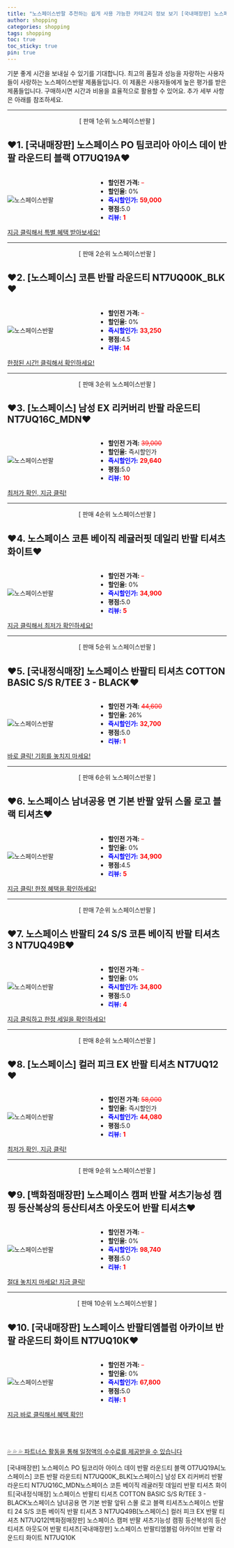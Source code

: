 ```yaml
---
title: "노스페이스반팔 추천하는 쉽게 사용 가능한 카테고리 정보 보기 [국내매장판] 노스페이스 PO 팀코리아 아이스"
author: shopping
categories: shopping
tags: shopping
toc: true
toc_sticky: true
pin: true
---
```

기분 좋게 시간을 보내실 수 있기를 기대합니다. 최고의 품질과 성능을 자랑하는 사용자들이 사랑하는 노스페이스반팔 제품들입니다. 이 제품은 사용자들에게 높은 평가를 받은 제품들입니다. 구매하시면 시간과 비용을 효율적으로 활용할 수 있어요. 추가 세부 사항은 아래를 참조하세요.

---
<p class="toplist" style="margin: 0 auto; display: block; width: fit-content;">[ 판매 1순위 노스페이스반팔 ]</p>

<h2><strong>❤️1. [국내매장판] 노스페이스 PO 팀코리아 아이스 데이 반팔 라운드티 블랙 OT7UQ19A❤️</strong></h2>

<div style="display: flex; align-items: center;">
    <div style="flex: 0.4;">
        <img src="https://thumbnail9.coupangcdn.com/thumbnails/remote/230x230ex/image/vendor_inventory/8fb1/4a77068c374c36e622929c7696d30e70f83be8dabc95bfd06609a87acd68.jpg" alt="노스페이스반팔" style="max-width: 100%;">
    </div>
    <div style="flex: 0.6; margin-left: 10px;">
        <ul>
            <li><strong>할인전 가격:</strong> <del style="color: red;">-</del></li>
            <li><strong>할인율:</strong> 0%</li>
            <li><span style='color:blue'><strong>즉시할인가:</strong></span> <span style='color:red'><strong>59,000</strong></span></li>
            <li><strong>평점:</strong>5.0</li>
            <li><span style='color:blue'><strong>리뷰:</strong></span> <span style='color:red'><strong>1</strong></span></li>
        </ul>
    </div>
</div>
<div class="center">
    <a href="https://selin100587001.github.io?lptag=AF9450613&subid=githubio&pageKey=8209847732&traceid=V0-153&itemId=23560738370&vendorItemId=90765672420" class="myButton">
        지금 클릭해서 특별 혜택 받아보세요!
    </a>
</div>


---
<p class="toplist" style="margin: 0 auto; display: block; width: fit-content;">[ 판매 2순위 노스페이스반팔 ]</p>

<h2><strong>❤️2. [노스페이스] 코튼 반팔 라운드티 NT7UQ00K_BLK❤️</strong></h2>

<div style="display: flex; align-items: center;">
    <div style="flex: 0.4;">
        <img src="https://thumbnail10.coupangcdn.com/thumbnails/remote/230x230ex/image/vendor_inventory/aaf5/8a7066fe9b6db33fc31e8f205a1fbf64a24667d3a6931a8edfc0f08a1ac9.jpg" alt="노스페이스반팔" style="max-width: 100%;">
    </div>
    <div style="flex: 0.6; margin-left: 10px;">
        <ul>
            <li><strong>할인전 가격:</strong> <del style="color: red;">-</del></li>
            <li><strong>할인율:</strong> 0%</li>
            <li><span style='color:blue'><strong>즉시할인가:</strong></span> <span style='color:red'><strong>33,250</strong></span></li>
            <li><strong>평점:</strong>4.5</li>
            <li><span style='color:blue'><strong>리뷰:</strong></span> <span style='color:red'><strong>14</strong></span></li>
        </ul>
    </div>
</div>
<div class="center">
    <a href="https://selin100587001.github.io?lptag=AF9450613&subid=githubio&pageKey=8059812160&traceid=V0-153&itemId=22636281728&vendorItemId=89677351036" class="myButton">
        한정된 시간! 클릭해서 확인하세요!
    </a>
</div>


---
<p class="toplist" style="margin: 0 auto; display: block; width: fit-content;">[ 판매 3순위 노스페이스반팔 ]</p>

<h2><strong>❤️3. [노스페이스] 남성 EX 리커버리 반팔 라운드티 NT7UQ16C_MDN❤️</strong></h2>

<div style="display: flex; align-items: center;">
    <div style="flex: 0.4;">
        <img src="https://thumbnail8.coupangcdn.com/thumbnails/remote/230x230ex/image/vendor_inventory/e9af/f3f0bc6b1bd3302d835027f682440840cec387d1ffae6cf1ca5b663d0bb6.jpg" alt="노스페이스반팔" style="max-width: 100%;">
    </div>
    <div style="flex: 0.6; margin-left: 10px;">
        <ul>
            <li><strong>할인전 가격:</strong> <del style="color: red;">39,000</del></li>
            <li><strong>할인율:</strong> 즉시할인가</li>
            <li><span style='color:blue'><strong>즉시할인가:</strong></span> <span style='color:red'><strong>29,640</strong></span></li>
            <li><strong>평점:</strong>5.0</li>
            <li><span style='color:blue'><strong>리뷰:</strong></span> <span style='color:red'><strong>10</strong></span></li>
        </ul>
    </div>
</div>
<div class="center">
    <a href="https://selin100587001.github.io?lptag=AF9450613&subid=githubio&pageKey=8000570890&traceid=V0-153&itemId=22277811313&vendorItemId=89323431887" class="myButton">
        최저가 확인, 지금 클릭!
    </a>
</div>


---
<p class="toplist" style="margin: 0 auto; display: block; width: fit-content;">[ 판매 4순위 노스페이스반팔 ]</p>

<h2><strong>❤️4. 노스페이스 코튼 베이직 레귤러핏 데일리 반팔 티셔츠 화이트❤️</strong></h2>

<div style="display: flex; align-items: center;">
    <div style="flex: 0.4;">
        <img src="https://thumbnail7.coupangcdn.com/thumbnails/remote/230x230ex/image/vendor_inventory/db6c/c26e2a364abe73457c4f6a4f6f63ba8cbe68f9323d9325c2fea57f578ddb.jpg" alt="노스페이스반팔" style="max-width: 100%;">
    </div>
    <div style="flex: 0.6; margin-left: 10px;">
        <ul>
            <li><strong>할인전 가격:</strong> <del style="color: red;">-</del></li>
            <li><strong>할인율:</strong> 0%</li>
            <li><span style='color:blue'><strong>즉시할인가:</strong></span> <span style='color:red'><strong>34,900</strong></span></li>
            <li><strong>평점:</strong>5.0</li>
            <li><span style='color:blue'><strong>리뷰:</strong></span> <span style='color:red'><strong>5</strong></span></li>
        </ul>
    </div>
</div>
<div class="center">
    <a href="https://selin100587001.github.io?lptag=AF9450613&subid=githubio&pageKey=8156947610&traceid=V0-153&itemId=23240703053&vendorItemId=90273132942" class="myButton">
        지금 클릭해서 최저가 확인하세요!
    </a>
</div>


---
<p class="toplist" style="margin: 0 auto; display: block; width: fit-content;">[ 판매 5순위 노스페이스반팔 ]</p>

<h2><strong>❤️5. [국내정식매장] 노스페이스 반팔티 티셔츠 COTTON BASIC S/S R/TEE 3 - BLACK❤️</strong></h2>

<div style="display: flex; align-items: center;">
    <div style="flex: 0.4;">
        <img src="https://thumbnail9.coupangcdn.com/thumbnails/remote/230x230ex/image/vendor_inventory/46db/1febe69f3bfee0227569ffe79ce80b21e37ee8a7c95ed1c57e5c293ad709.jpg" alt="노스페이스반팔" style="max-width: 100%;">
    </div>
    <div style="flex: 0.6; margin-left: 10px;">
        <ul>
            <li><strong>할인전 가격:</strong> <del style="color: red;">44,600</del></li>
            <li><strong>할인율:</strong> 26%</li>
            <li><span style='color:blue'><strong>즉시할인가:</strong></span> <span style='color:red'><strong>32,700</strong></span></li>
            <li><strong>평점:</strong>5.0</li>
            <li><span style='color:blue'><strong>리뷰:</strong></span> <span style='color:red'><strong>1</strong></span></li>
        </ul>
    </div>
</div>
<div class="center">
    <a href="https://selin100587001.github.io?lptag=AF9450613&subid=githubio&pageKey=8068087980&traceid=V0-153&itemId=22698825566&vendorItemId=90650302239" class="myButton">
        바로 클릭! 기회를 놓치지 마세요!
    </a>
</div>


---
<p class="toplist" style="margin: 0 auto; display: block; width: fit-content;">[ 판매 6순위 노스페이스반팔 ]</p>

<h2><strong>❤️6. 노스페이스 남녀공용 면 기본 반팔 앞뒤 스몰 로고 블랙 티셔츠❤️</strong></h2>

<div style="display: flex; align-items: center;">
    <div style="flex: 0.4;">
        <img src="https://thumbnail7.coupangcdn.com/thumbnails/remote/230x230ex/image/vendor_inventory/0a48/fb60319c0482dcf0f7917cd2d6e56b116379c615085fd62c4a789fc6e227.jpg" alt="노스페이스반팔" style="max-width: 100%;">
    </div>
    <div style="flex: 0.6; margin-left: 10px;">
        <ul>
            <li><strong>할인전 가격:</strong> <del style="color: red;">-</del></li>
            <li><strong>할인율:</strong> 0%</li>
            <li><span style='color:blue'><strong>즉시할인가:</strong></span> <span style='color:red'><strong>34,900</strong></span></li>
            <li><strong>평점:</strong>4.5</li>
            <li><span style='color:blue'><strong>리뷰:</strong></span> <span style='color:red'><strong>5</strong></span></li>
        </ul>
    </div>
</div>
<div class="center">
    <a href="https://selin100587001.github.io?lptag=AF9450613&subid=githubio&pageKey=8158658074&traceid=V0-153&itemId=23252321811&vendorItemId=90284725612" class="myButton">
        지금 클릭! 한정 혜택을 확인하세요!
    </a>
</div>


---
<p class="toplist" style="margin: 0 auto; display: block; width: fit-content;">[ 판매 7순위 노스페이스반팔 ]</p>

<h2><strong>❤️7. 노스페이스 반팔티 24 S/S 코튼 베이직 반팔 티셔츠 3 NT7UQ49B❤️</strong></h2>

<div style="display: flex; align-items: center;">
    <div style="flex: 0.4;">
        <img src="https://thumbnail10.coupangcdn.com/thumbnails/remote/230x230ex/image/vendor_inventory/497c/92d2cac3b324b3712f4581828b1df61123fb0ccbc578ba710e19fdb93d17.jpeg" alt="노스페이스반팔" style="max-width: 100%;">
    </div>
    <div style="flex: 0.6; margin-left: 10px;">
        <ul>
            <li><strong>할인전 가격:</strong> <del style="color: red;">-</del></li>
            <li><strong>할인율:</strong> 0%</li>
            <li><span style='color:blue'><strong>즉시할인가:</strong></span> <span style='color:red'><strong>34,800</strong></span></li>
            <li><strong>평점:</strong>5.0</li>
            <li><span style='color:blue'><strong>리뷰:</strong></span> <span style='color:red'><strong>4</strong></span></li>
        </ul>
    </div>
</div>
<div class="center">
    <a href="https://selin100587001.github.io?lptag=AF9450613&subid=githubio&pageKey=8121139548&traceid=V0-153&itemId=23036247223&vendorItemId=90097251727" class="myButton">
        지금 클릭하고 한정 세일을 확인하세요!
    </a>
</div>


---
<p class="toplist" style="margin: 0 auto; display: block; width: fit-content;">[ 판매 8순위 노스페이스반팔 ]</p>

<h2><strong>❤️8. [노스페이스] 컬러 피크 EX 반팔 티셔츠 NT7UQ12❤️</strong></h2>

<div style="display: flex; align-items: center;">
    <div style="flex: 0.4;">
        <img src="https://thumbnail9.coupangcdn.com/thumbnails/remote/230x230ex/image/vendor_inventory/efda/1f1e5c271528cbf668ba23a12a48703c7c07a3e4dee47d4b0a3ba495c463.jpg" alt="노스페이스반팔" style="max-width: 100%;">
    </div>
    <div style="flex: 0.6; margin-left: 10px;">
        <ul>
            <li><strong>할인전 가격:</strong> <del style="color: red;">58,000</del></li>
            <li><strong>할인율:</strong> 즉시할인가</li>
            <li><span style='color:blue'><strong>즉시할인가:</strong></span> <span style='color:red'><strong>44,080</strong></span></li>
            <li><strong>평점:</strong>5.0</li>
            <li><span style='color:blue'><strong>리뷰:</strong></span> <span style='color:red'><strong>1</strong></span></li>
        </ul>
    </div>
</div>
<div class="center">
    <a href="https://selin100587001.github.io?lptag=AF9450613&subid=githubio&pageKey=7953318348&traceid=V0-153&itemId=21963074848&vendorItemId=89010822499" class="myButton">
        최저가 확인, 지금 클릭!
    </a>
</div>


---
<p class="toplist" style="margin: 0 auto; display: block; width: fit-content;">[ 판매 9순위 노스페이스반팔 ]</p>

<h2><strong>❤️9. [백화점매장판] 노스페이스 캠퍼 반팔 셔츠기능성 캠핑 등산복상의 등산티셔츠 아웃도어 반팔 티셔츠❤️</strong></h2>

<div style="display: flex; align-items: center;">
    <div style="flex: 0.4;">
        <img src="https://thumbnail6.coupangcdn.com/thumbnails/remote/230x230ex/image/vendor_inventory/0fe3/0f79358f11c9b99ac7448339622146f28fb9fdbc3be5c37b2f591e0c6204.jpg" alt="노스페이스반팔" style="max-width: 100%;">
    </div>
    <div style="flex: 0.6; margin-left: 10px;">
        <ul>
            <li><strong>할인전 가격:</strong> <del style="color: red;">-</del></li>
            <li><strong>할인율:</strong> 0%</li>
            <li><span style='color:blue'><strong>즉시할인가:</strong></span> <span style='color:red'><strong>98,740</strong></span></li>
            <li><strong>평점:</strong>5.0</li>
            <li><span style='color:blue'><strong>리뷰:</strong></span> <span style='color:red'><strong>1</strong></span></li>
        </ul>
    </div>
</div>
<div class="center">
    <a href="https://selin100587001.github.io?lptag=AF9450613&subid=githubio&pageKey=8020302439&traceid=V0-153&itemId=22410528779&vendorItemId=90394632580" class="myButton">
        절대 놓치지 마세요! 지금 클릭!
    </a>
</div>


---
<p class="toplist" style="margin: 0 auto; display: block; width: fit-content;">[ 판매 10순위 노스페이스반팔 ]</p>

<h2><strong>❤️10. [국내매장판] 노스페이스 반팔티엠블럼 아카이브 반팔 라운드티 화이트 NT7UQ10K❤️</strong></h2>

<div style="display: flex; align-items: center;">
    <div style="flex: 0.4;">
        <img src="https://thumbnail10.coupangcdn.com/thumbnails/remote/230x230ex/image/vendor_inventory/c310/9fb69dff4ccd39c9e6325d3da87176e2baf00cf8c58db5cb46a8ae49545f.jpg" alt="노스페이스반팔" style="max-width: 100%;">
    </div>
    <div style="flex: 0.6; margin-left: 10px;">
        <ul>
            <li><strong>할인전 가격:</strong> <del style="color: red;">-</del></li>
            <li><strong>할인율:</strong> 0%</li>
            <li><span style='color:blue'><strong>즉시할인가:</strong></span> <span style='color:red'><strong>67,800</strong></span></li>
            <li><strong>평점:</strong>5.0</li>
            <li><span style='color:blue'><strong>리뷰:</strong></span> <span style='color:red'><strong>1</strong></span></li>
        </ul>
    </div>
</div>
<div class="center">
    <a href="https://selin100587001.github.io?lptag=AF9450613&subid=githubio&pageKey=8102485750&traceid=V0-153&itemId=22921687394&vendorItemId=90189916566" class="myButton">
        지금 바로 클릭해서 혜택 확인!
    </a>
</div>

<br><br><br>[💦 💦 💦 파트너스 활동을 통해 일정액의 수수료를 제공받을 수 있습니다](https://link.coupang.com/a/bcpT2c)<br><br>[국내매장판] 노스페이스 PO 팀코리아 아이스 데이 반팔 라운드티 블랙 OT7UQ19A[노스페이스] 코튼 반팔 라운드티 NT7UQ00K_BLK[노스페이스] 남성 EX 리커버리 반팔 라운드티 NT7UQ16C_MDN노스페이스 코튼 베이직 레귤러핏 데일리 반팔 티셔츠 화이트[국내정식매장] 노스페이스 반팔티 티셔츠 COTTON BASIC S/S R/TEE 3 - BLACK노스페이스 남녀공용 면 기본 반팔 앞뒤 스몰 로고 블랙 티셔츠노스페이스 반팔티 24 S/S 코튼 베이직 반팔 티셔츠 3 NT7UQ49B[노스페이스] 컬러 피크 EX 반팔 티셔츠 NT7UQ12[백화점매장판] 노스페이스 캠퍼 반팔 셔츠기능성 캠핑 등산복상의 등산티셔츠 아웃도어 반팔 티셔츠[국내매장판] 노스페이스 반팔티엠블럼 아카이브 반팔 라운드티 화이트 NT7UQ10K